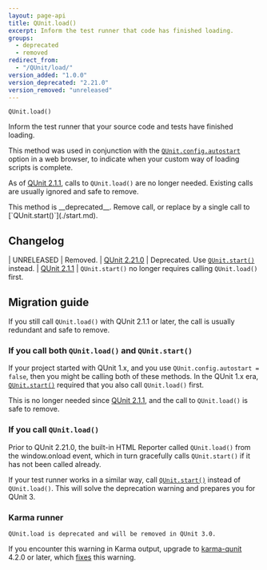 ```yaml
---
layout: page-api
title: QUnit.load()
excerpt: Inform the test runner that code has finished loading.
groups:
  - deprecated
  - removed
redirect_from:
  - "/QUnit/load/"
version_added: "1.0.0"
version_deprecated: "2.21.0"
version_removed: "unreleased"
---
```


`QUnit.load()`

Inform the test runner that your source code and tests have finished loading.

This method was used in conjunction with the [`QUnit.config.autostart`](../config/autostart.md) option in a web browser, to indicate when your custom way of loading scripts is complete.

As of [QUnit 2.1.1](https://github.com/qunitjs/qunit/releases/tag/2.1.1), calls to `QUnit.load()` are no longer needed. Existing calls are usually ignored and safe to remove.

<p class="note note--warning" markdown="1">This method is __deprecated__. Remove call, or replace by a single call to [`QUnit.start()`](./start.md).</p>

## Changelog

| UNRELEASED | Removed.
| [QUnit 2.21.0](https://github.com/qunitjs/qunit/releases/tag/2.21.0) | Deprecated. Use [`QUnit.start()`](./start.md) instead.
| [QUnit 2.1.1](https://github.com/qunitjs/qunit/releases/tag/2.1.1) | `QUnit.start()` no longer requires calling `QUnit.load()` first.

## Migration guide

If you still call `QUnit.load()` with QUnit 2.1.1 or later, the call is usually redundant and safe to remove.

### If you call both `QUnit.load()` and `QUnit.start()`

If your project started with QUnit 1.x, and you use `QUnit.config.autostart = false`, then you might be calling both of these methods. In the QUnit 1.x era, [`QUnit.start()`](./start.md) required that you also call `QUnit.load()` first.

This is no longer needed since [QUnit 2.1.1](https://github.com/qunitjs/qunit/releases/tag/2.1.1), and the call to `QUnit.load()` is safe to remove.

### If you call `QUnit.load()`

Prior to QUnit 2.21.0, the built-in HTML Reporter called `QUnit.load()` from the window.onload event, which in turn gracefully calls `QUnit.start()` if it has not been called already.

If your test runner works in a similar way, call [`QUnit.start()`](./start.md) instead of `QUnit.load()`. This will solve the deprecation warning and prepares you for QUnit 3.

### Karma runner

```
QUnit.load is deprecated and will be removed in QUnit 3.0.
```

If you encounter this warning in Karma output, upgrade to [karma-qunit](https://github.com/karma-runner/karma-qunit) 4.2.0 or later, which [fixes](https://github.com/karma-runner/karma-qunit/pull/184) this warning.
